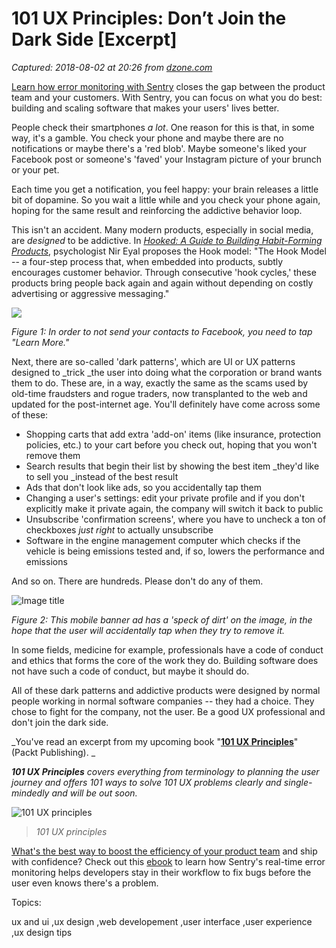 # 101 UX Principles: Don’t Join the Dark Side [Excerpt]

_Captured: 2018-08-02 at 20:26 from [dzone.com](https://dzone.com/articles/dont-join-the-dark-side?edition=385323&utm_source=Zone%20Newsletter&utm_medium=email&utm_campaign=web%20dev%202018-08-02)_

[Learn how error monitoring with Sentry](https://dzone.com/go?i=299453&u=https%3A%2F%2Fsentry.io%2F_%2Flp%2Ftelephone-game-ebook%2F%3Futm_source%3Dadvertisement%26utm_medium%3Dtext%26utm_content%3Ddzonewebdevzone%26utm_campaign%3Dsponsorship) closes the gap between the product team and your customers. With Sentry, you can focus on what you do best: building and scaling software that makes your users' lives better.

People check their smartphones _a lot_. One reason for this is that, in some way, it's a gamble. You check your phone and maybe there are no notifications or maybe there's a 'red blob'. Maybe someone's liked your Facebook post or someone's 'faved' your Instagram picture of your brunch or your pet.

Each time you get a notification, you feel happy: your brain releases a little bit of dopamine. So you wait a little while and you check your phone again, hoping for the same result and reinforcing the addictive behavior loop.

This isn't an accident. Many modern products, especially in social media, are _designed_ to be addictive. In _[Hooked: A Guide to Building Habit-Forming Products](https://www.nirandfar.com/hooked)_, psychologist Nir Eyal proposes the Hook model: "The Hook Model -- a four-step process that, when embedded into products, subtly encourages customer behavior. Through consecutive 'hook cycles,' these products bring people back again and again without depending on costly advertising or aggressive messaging."

![](https://dzone.com/storage/temp/9823391-dzone-dont-join-the-dark-side.jpg)

_Figure 1: In order to not send your contacts to Facebook, you need to tap "Learn More."_

Next, there are so-called 'dark patterns', which are UI or UX patterns designed to _trick _the user into doing what the corporation or brand wants them to do. These are, in a way, exactly the same as the scams used by old-time fraudsters and rogue traders, now transplanted to the web and updated for the post-internet age. You'll definitely have come across some of these:

  * Shopping carts that add extra 'add-on' items (like insurance, protection policies, etc.) to your cart before you check out, hoping that you won't remove them
  * Search results that begin their list by showing the best item _they'd like to sell you _instead of the best result
  * Ads that don't look like ads, so you accidentally tap them
  * Changing a user's settings: edit your private profile and if you don't explicitly make it private again, the company will switch it back to public
  * Unsubscribe 'confirmation screens', where you have to uncheck a ton of checkboxes _just right_ to actually unsubscribe
  * Software in the engine management computer which checks if the vehicle is being emissions tested and, if so, lowers the performance and emissions

And so on. There are hundreds. Please don't do any of them.

![Image title](https://dzone.com/storage/temp/9823394-dzone-dont-join-the-dark-side-2.png)

_Figure 2: This mobile banner ad has a 'speck of dirt' on the image, in the hope that the user will accidentally tap when they try to remove it._

In some fields, medicine for example, professionals have a code of conduct and ethics that forms the core of the work they do. Building software does not have such a code of conduct, but maybe it should do.

All of these dark patterns and addictive products were designed by normal people working in normal software companies -- they had a choice. They chose to fight for the company, not the user. Be a good UX professional and don't join the dark side.

_You've read an excerpt from my upcoming book "**[101 UX Principles](https://www.packtpub.com/web-development/101-ux-principles?utm_source=DZone&utm_medium=referral&utm_campaign=outreach)**" (Packt Publishing). _

_**101 UX Principles** covers everything from terminology to planning the user journey and offers 101 ways to solve 101 UX problems clearly and single-mindedly and will be out soon._

![101 UX principles](https://dzone.com/storage/temp/9823396-packt-101-ux-principles.png)

> _101 UX principles_

[What's the best way to boost the efficiency of your product team](https://dzone.com/go?i=299454&u=https%3A%2F%2Fsentry.io%2F_%2Flp%2Ftelephone-game-ebook%2F%3Futm_source%3Dadvertisement%26utm_medium%3Dtext%26utm_content%3Ddzonewebdevzone%26utm_campaign%3Dsponsorship) and ship with confidence? Check out this [ebook](https://dzone.com/go?i=299454&u=https%3A%2F%2Fsentry.io%2F_%2Flp%2Ftelephone-game-ebook%2F%3Futm_source%3Dadvertisement%26utm_medium%3Dtext%26utm_content%3Ddzonewebdevzone%26utm_campaign%3Dsponsorship) to learn how Sentry's real-time error monitoring helps developers stay in their workflow to fix bugs before the user even knows there's a problem.

Topics:

ux and ui ,ux design ,web developement ,user interface ,user experience ,ux design tips
